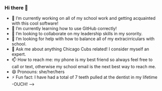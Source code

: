 ### Hi there 👋

- 🔭 I’m currently working on all of my school work and getting acquainted with this cool software!
- 🌱 I’m currently learning how to use GitHub correctly!
- 👯 I’m looking to collaborate on my leadership skills in my sorority.
- 🤔 I’m looking for help with how to balance all of my extracirriculars with school.
- 💬 Ask me about anything Chicago Cubs related! I consider myself an expert.
- 📫 How to reach me: my phone is my best friend so always feel free to call or text, otherwise my school email is the next best way to reach me.
- 😄 Pronouns: she/her/hers
- ⚡ Fun fact: I have had a total of 7 teeth pulled at the dentist in my lifetime -OUCH!
-->
